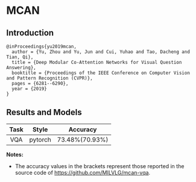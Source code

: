 # MCAN

## Introduction

```
@inProceedings{yu2019mcan,
  author = {Yu, Zhou and Yu, Jun and Cui, Yuhao and Tao, Dacheng and Tian, Qi},
  title = {Deep Modular Co-Attention Networks for Visual Question Answering},
  booktitle = {Proceedings of the IEEE Conference on Computer Vision and Pattern Recognition (CVPR)},
  pages = {6281--6290},
  year = {2019}
}
```

## Results and Models

| Task |  Style  |    Accuracy    |
| :--: | :-----: | :------------: |
| VQA  | pytorch | 73.48%(70.93%) |

**Notes:**

- The accuracy values in the brackets represent those reported in the source code of https://github.com/MILVLG/mcan-vqa.
